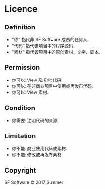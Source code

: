 # Licence
## Definition
* "你" 指代非 SF Software 成员的任何人.
* "代码" 指代该项目中的程序源码.
* "素材" 指代该项目中的原创素材、文字、脚本.

## Permission
* 你可以: View 及 Edit 代码.
* 你可以: 在非商业项目中使用或再发布代码.
* 你可以: View 素材.

## Condition
* 你需要: 注明代码的来源.

## Limitation
* 你不能: 商业使用代码或素材.
* 你不能: 修改或再发布素材.

## Copyright
SF Software © 2017 Summer
